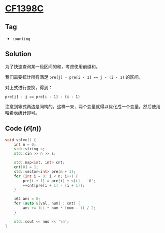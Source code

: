 # [CF1398C](https://mirror.codeforces.com/problemset/problem/1398/C)

## Tag
- `counting`

## Solution
为了快速查询某一段区间的和，考虑使用前缀和。

我们需要统计所有满足 `pre[j] - pre[i - 1] == j - (i - 1)` 的区间。

对上式进行变换，得到：

`pre[j] - j == pre[i - 1] - (i - 1)`

注意到等式两边是同构的，这样一来，两个变量就得以优化成一个变量，然后使用哈希表统计即可。

## Code ($\mathcal{O}(n)$)
```cpp
void solve() {
    int n = 0;
    std::string s;
    std::cin >> n >> s;

    std::map<int, int> cnt;
    cnt[0] = 1;
    std::vector<int> pre(n + 1);
    for (int i = 0; i < n; i++) {
        pre[i + 1] = pre[i] + s[i] - '0';
        ++cnt[pre[i + 1] - (i + 1)];
    }

    i64 ans = 0;
    for (auto &[val, num] : cnt) {
        ans += 1LL * num * (num - 1) / 2;
    }

    std::cout << ans << '\n';
}
```
